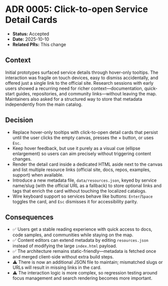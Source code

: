 # ADR 0005: Click-to-open Service Detail Cards

- **Status:** Accepted
- **Date:** 2025-10-10
- **Related PRs:** This change

## Context
Initial prototypes surfaced service details through hover-only tooltips. The interaction was fragile on touch devices, easy to dismiss accidentally, and offered just a single link to the official site. Research sessions with early users showed a recurring need for richer context—documentation, quick-start guides, repositories, and community links—without leaving the map. Maintainers also asked for a structured way to store that metadata independently from the main catalog.

## Decision
- Replace hover-only tooltips with click-to-open detail cards that persist until the user clicks the empty canvas, presses the × button, or uses `Esc`.
- Keep hover feedback, but use it purely as a visual cue (ellipse enlargement) so users can aim precisely without triggering content changes.
- Render the detail card inside a dedicated HTML aside next to the canvas and list multiple resource links (official site, docs, repos, examples, support) when available.
- Introduce a new metadata file, `data/resources.json`, keyed by service name/slug (with the official URL as a fallback) to store optional links and tags that enrich the card without touching the localized catalogs.
- Wire keyboard support so services behave like buttons: `Enter`/`Space` toggles the card, and `Esc` dismisses it for accessibility parity.

## Consequences
- ✅ Users get a stable reading experience with quick access to docs, code samples, and communities while staying on the map.
- ✅ Content editors can extend metadata by editing `resources.json` instead of modifying the large `index.html` payload.
- ✅ The architecture remains static-friendly—metadata is fetched once and merged client-side without extra build steps.
- ⚠️ There is now an additional JSON file to maintain; mismatched slugs or URLs will result in missing links in the card.
- ⚠️ The interaction logic is more complex, so regression testing around focus management and search rendering becomes more important.
